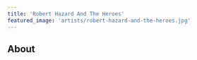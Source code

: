 ```yaml
---
title: 'Robert Hazard And The Heroes'
featured_image: 'artists/robert-hazard-and-the-heroes.jpg'
---
```


## About


